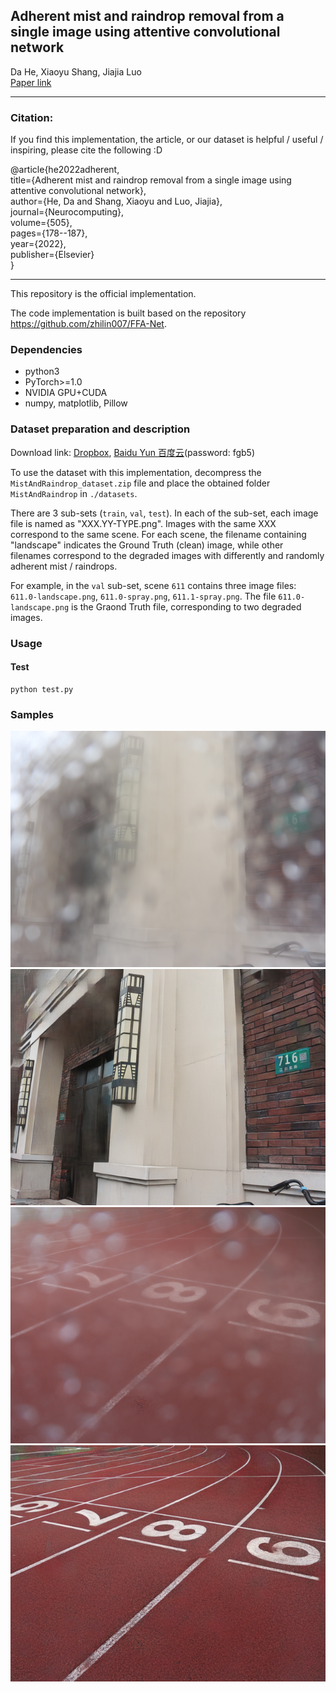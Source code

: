 ## Adherent mist and raindrop removal from a single image using attentive convolutional network

Da He, Xiaoyu Shang, Jiajia Luo \
[Paper link](https://www.sciencedirect.com/science/article/abs/pii/S0925231222008918)
 - - -
### Citation:
If you find this implementation, the article, or our dataset is helpful / useful / inspiring, please cite the following :D

@article{he2022adherent, \
  title={Adherent mist and raindrop removal from a single image using attentive convolutional network}, \
  author={He, Da and Shang, Xiaoyu and Luo, Jiajia}, \
  journal={Neurocomputing}, \
  volume={505}, \
  pages={178--187}, \
  year={2022}, \
  publisher={Elsevier} \
}

 - - -
This repository is the official implementation.  

The code implementation is built based on the repository https://github.com/zhilin007/FFA-Net.  

### Dependencies
* python3
* PyTorch>=1.0
* NVIDIA GPU+CUDA
* numpy, matplotlib, Pillow

### Dataset preparation and description
Download link: [Dropbox](https://drive.google.com/file/d/1RFERNR4Jp-kHjnE4e_5pmwqGComIDoRR/view?usp=sharing), [Baidu Yun 百度云](https://pan.baidu.com/s/1c_JD9DmnzHF4N4OuCn3jow)(password: fgb5)

To use the dataset with this implementation, decompress the `MistAndRaindrop_dataset.zip` file and place the obtained folder `MistAndRaindrop` in `./datasets`.  

There are 3 sub-sets (`train`, `val`, `test`). In each of the sub-set, each image file is named as "XXX.YY-TYPE.png". Images with the same XXX correspond to the same scene. For each scene, the filename containing "landscape" indicates the Ground Truth (clean) image, while other filenames correspond to the degraded images with differently and randomly adherent mist / raindrops.

For example, in the `val` sub-set, scene `611` contains three image files: `611.0-landscape.png`, `611.0-spray.png`, `611.1-spray.png`. The file `611.0-landscape.png` is the Graond Truth file, corresponding to two degraded images.

### Usage

#### Test
```
python test.py
```

### Samples
![degraded_sample_1](/samples/405.0-spray.png) ![restored_sample_1](/samples/405.0-spray_res.png)  
![degraded_sample_2](/samples/443.3-spray.png) ![restored_sample_2](/samples/443.3-spray_res.png)  


